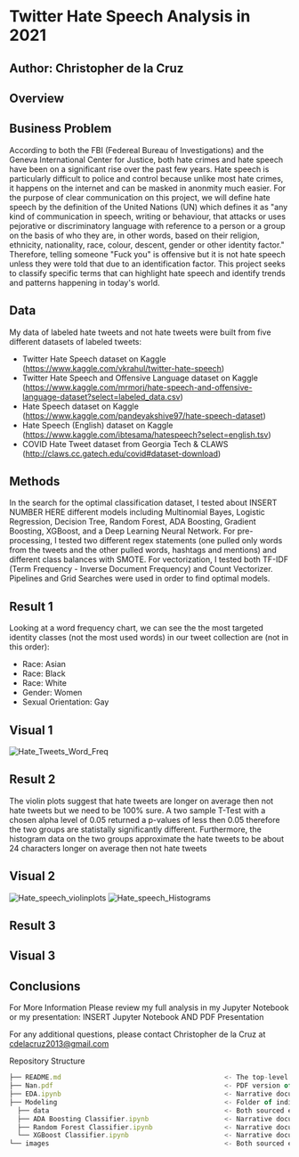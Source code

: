 # Twitter Hate Speech Analysis in 2021

## Author: Christopher de la Cruz

## Overview

## Business Problem

According to both the FBI (Federeal Bureau of Investigations) and the Geneva International Center for Justice, both hate crimes and hate speech have been on a significant rise over the past few years. Hate speech is particularly difficult to police and control because unlike most hate crimes, it happens on the internet and can be masked in anonmity much easier. For the purpose of clear communication on this project, we will define hate speech by the definition of the United Nations (UN) which defines it as "any kind of communication in speech, writing or behaviour, that attacks or uses pejorative or discriminatory language with reference to a person or a group on the basis of who they are, in other words, based on their religion, ethnicity, nationality, race, colour, descent, gender or other identity factor." Therefore, telling someone "Fuck you" is offensive but it is not hate speech unless they were told that due to an identification factor. This project seeks to classify specific terms that can highlight hate speech and identify trends and patterns happening in today's world.

## Data

My data of labeled hate tweets and not hate tweets were built from five different datasets of labeled tweets:

- Twitter Hate Speech dataset on Kaggle (https://www.kaggle.com/vkrahul/twitter-hate-speech)
- Twitter Hate Speech and Offensive Language dataset on Kaggle (https://www.kaggle.com/mrmorj/hate-speech-and-offensive-language-dataset?select=labeled_data.csv)
- Hate Speech dataset on Kaggle (https://www.kaggle.com/pandeyakshive97/hate-speech-dataset)
- Hate Speech (English) dataset on Kaggle (https://www.kaggle.com/ibtesama/hatespeech?select=english.tsv)
- COVID Hate Tweet dataset from Georgia Tech & CLAWS (http://claws.cc.gatech.edu/covid#dataset-download)

## Methods

In the search for the optimal classification dataset, I tested about INSERT NUMBER HERE different models including Multinomial Bayes, Logistic Regression, Decision Tree, Random Forest, ADA Boosting, Gradient Boosting, XGBoost, and a Deep Learning Neural Network. For pre-processing, I tested two different regex statements (one pulled only words from the tweets and the other pulled words, hashtags and mentions) and different class balances with SMOTE. For vectorization, I tested both TF-IDF (Term Frequency - Inverse Document Frequency) and Count Vectorizer. Pipelines and Grid Searches were used in order to find optimal models. 

## Result 1

Looking at a word frequency chart, we can see the the most targeted identity classes (not the most used words) in our tweet collection are (not in this order):

- Race: Asian
- Race: Black
- Race: White
- Gender: Women
- Sexual Orientation: Gay

## Visual 1

![Hate_Tweets_Word_Freq](https://user-images.githubusercontent.com/77891283/121957777-de803300-cd30-11eb-9618-3ecf67ce5891.png)

## Result 2

The violin plots suggest that hate tweets are longer on average then not hate tweets but we need to be 100% sure. A two sample T-Test with a chosen alpha level of 0.05 returned a p-values of less then 0.05 therefore the two groups are statistally significantly different. Furthermore, the histogram data on the two groups approximate the hate tweets to be about 24 characters longer on average then not hate tweets

## Visual 2

![Hate_speech_violinplots](https://user-images.githubusercontent.com/77891283/121961059-eb9f2100-cd34-11eb-8e3d-2e6de654c190.png)
![Hate_speech_Histograms](https://user-images.githubusercontent.com/77891283/121961070-ef32a800-cd34-11eb-97d2-4c62d565ca10.png)

## Result 3

## Visual 3

## Conclusions

For More Information
Please review my full analysis in my Jupyter Notebook or my presentation: INSERT Jupyter Notebook AND PDF Presentation

For any additional questions, please contact Christopher de la Cruz at cdelacruz2013@gmail.com

Repository Structure  
```js
├── README.md                                         <- The top-level README for reviewers of this project                                                         
├── Nan.pdf                                           <- PDF version of project presentation                                                                       
├── EDA.ipynb                                         <- Narrative documentation of analysis in Jupyter notebook      
├── Modeling                                          <- Folder of individual model notebooks                                                                       
  ├── data                                            <- Both sourced externally and generated from code                                                        
  ├── ADA Boosting Classifier.ipynb                   <- Narrative documentation of ADA Boosting analysis Classifier in Jupyter notebook                               ├── Decision Tree Classifier.ipynb                  <- Narrative documentation of Decision Tree Classifier analysis in Jupyter notebook                             ├── First Simple Model.ipynb                        <- Narrative documentation of Dummy Classifier analysis in Jupyter notebook                                     ├── Gradient Boosting Classifier.ipynb              <- Narrative documentation of Gradient Boosting Classifier analysis in Jupyter notebook                         ├── Logistic_Regression_Classifier.ipynb            <- Narrative documentation of Logistic Regression Classifier analysis in Jupyter notebook                       ├── Multinomial_Bayes.ipynb                         <- Narrative documentation of Multinomial Bayes Classifier analysis in Jupyter notebook
  ├── Random Forest Classifier.ipynb                  <- Narrative documentation of Random Forest Classifier analysis in Jupyter notebook                             ├── Support Vector Classifier.ipynb                 <- Narrative documentation of Support Vector Classifier analysis in Jupyter notebook
  └── XGBoost Classifier.ipynb                        <- Narrative documentation of XGBoost Classifier analysis in Jupyter notebook                                 
└── images                                            <- Both sourced externally and generated from code  
```
